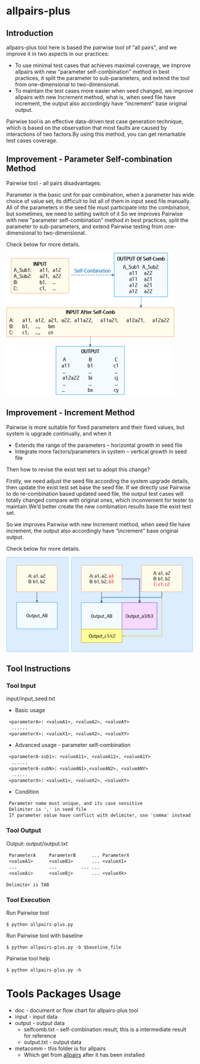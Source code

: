 allpairs-plus
===============

## Introduction

allpairs-plus tool here is based the pairwise tool of "all pairs", and we improve it in two aspects in our practices:
* To use minimal test cases that achieves maximal coverage, we improve allpairs with new "parameter self-combination" method in best practices, it split the parameter to sub-parameters, and extend the tool from one-dimensional to two-dimensional.
* To maintain the test cases more easier when seed changed, we improve allpairs  with new Increment method, what is, when seed file have increment, the output also accordingly have “increment” base original output.

Pairwise tool is an effective data-driven test case generation technique, which is based on the observation that most faults are caused by interactions of two factors.By using this method, you can get remarkable test cases coverage.

## Improvement - Parameter Self-combination Method

Pairwise tool - all pairs disadvantages:

Parameter is the basic unit for pair combination, when a parameter has wide choice of value set, its difficult to list all of them in input seed file manually.
All of the parameters in the seed file must participate into the combination, but sometimes, we need to setting switch of it
So we improves Pairwise with new "parameter self-combination" method in best practices, split the parameter to sub-parameters, and extend Pairwise testing from one-dimensional to two-dimensional.

Check below for more details.

![image](https://github.com/cicili/tools/blob/master/allpairs-plus/doc/self-combination-method.png)

## Improvement - Increment Method

Pairwise is more suitable for fixed parameters and their fixed values, but system is upgrade continually, and when it
* Extends the range of the parameters – horizontal growth in seed file
* Integrate more factors/parameters in system – vertical growth in seed file

Then how to revise the exist test set to adopt this change?

Firstly, we need adjust the seed file according the system upgrade details, then update the exist test set base the seed file. If we directly use Pairwise to do re-combination based updated seed file, the output test cases will totally changed compare with original ones, which inconvenient for tester to maintain.We’d better create the new combination results base the exist test set.

So we improves Pairwise with new Increment method, when seed file have increment, the output also accordingly have “increment” base original output.

Check below for more details.

![image](https://github.com/cicili/tools/blob/master/allpairs-plus/doc/increment-method.png)

## Tool Instructions

### Tool Input

input/input_seed.txt

* Basic usage
```
 <parameterA>: <valueA1>, <valueA2>, <valueAY>
  ......
 <parameterX>: <valueX1>, <valueX2>, <valueXY>
```

* Advanced usage - parameter self-combination
```
 <parameterA-sub1>: <valueA11>, <valueA12>, <valueA1Y>
  ......
 <parameterA-subN>: <valueAN1>,<valueAN2>, <valueANY>
  ......
 <parameterX>: <valueX1>, <valueX2>, <valueXY>
```

 * Condition
```
 Parameter name must unique, and its case sensitive
 Delimiter is ',' in seed file
 If parameter value have conflict with delimiter, use 'comma' instead
```

### Tool Output

Output: output/output.txt

```
 ParameterA		ParameterB		...	ParameterX
 <valueA1>		<valueB1>		...	<valueX1>
 ...			...			...	...
 <valueAi>		<valueBj>		...	<valueXk>
```
```Delimiter is TAB```

### Tool Execution

Run Pairwise tool

    $ python allpairs-plus.py

Run Pairwise tool with baseline

    $ python allpairs-plus.py -b $baseline_file

Pairwise tool help

    $ python allpairs-plus.py -h


# Tools Packages Usage

* doc - document or flow chart for allpairs-plus tool
* input - input data
* output - output data
  * selfcomb.txt - self-combination result, this is a intermediate result for reference
  * output.txt - output data
* metacomm - this folder is for allpairs
  * Which get from [allpairs](http://sourceforge.net/projects/allpairs/files/allpairs/) after it has been installed
